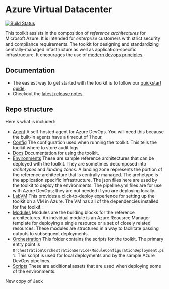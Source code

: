 # Azure Virtual Datacenter

[![Build Status](https://travis-ci.org/Azure/vdc.svg?branch=master)](https://travis-ci.org/Azure/vdc)

This toolkit assists in the composition of _reference architectures_ for Microsoft Azure.
It is intended for _enterprise_ customers with strict security and compliance requirements.
The toolkit for designing and standardizing centrally-managed infastructure as well as application-specific infrastructure.
It encourages the use of [modern devops principles](Docs/design-principles.md).

## Documentation
- The easiest way to get started with the toolkit is to follow our [quickstart guide](Docs/quickstart.md).
- Checkout the [latest release notes](Docs/Release/2019-09.md).

## Repo structure
Here's what is included:

- [Agent](./Agent/readme.md) A self-hosted agent for Azure DevOps. You will need this because the built-in agents have a timeout of 1 hour.
- [Config](./Config) The configuration used when running the toolkit. This tells the toolkit where to store audit logs.
- [Docs](./Docs) Documentation for using the toolkit.
- [Environments](./Environments) These are sample reference architectures that can be deployed with the toolkit. They are sometimes decomposed into _archetypes_ and _landing zones_. A landing zone represents the portion of the reference architecture that is centrally managed. The archetype is the application specific infrastructure. The json files here are used by the toolkit to deploy the environments. The pipeline.yml files are for use with Azure DevOps; they are not needed if you are deploying locally.
- [LabVM](./LAbVM/readme.md) This provides a click-to-deploy experience for setting up the toolkit on a VM in Azure. The VM has all of the dependencies installed for the toolkit.
- [Modules](./Modules) Modules are the building blocks for the reference architectures. An indvidual module is an Azure Reousrce Manager template for deploying a single resource or a set of closely related resources. These modules are structured in a way to facilitate passing outputs to subsequent deployments.
- [Orchestration](./Orchestration) This folder contains the scripts for the toolkit. The primary entry point is `Orchestration\OrchestrationService\ModuleConfigurationDeployment.ps1`. This script is used for local deployments and by the sample Azure DevOps pipelines.
- [Scripts](./Scripts) These are additional assets that are used when deploying some of the environments.

New copy of Jack